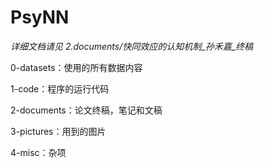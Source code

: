 # PsyNN
*详细文档请见 2.documents/快同效应的认知机制_孙禾嘉_终稿*

0-datasets：使用的所有数据内容

1-code：程序的运行代码

2-documents：论文终稿，笔记和文稿

3-pictures：用到的图片

4-misc：杂项

